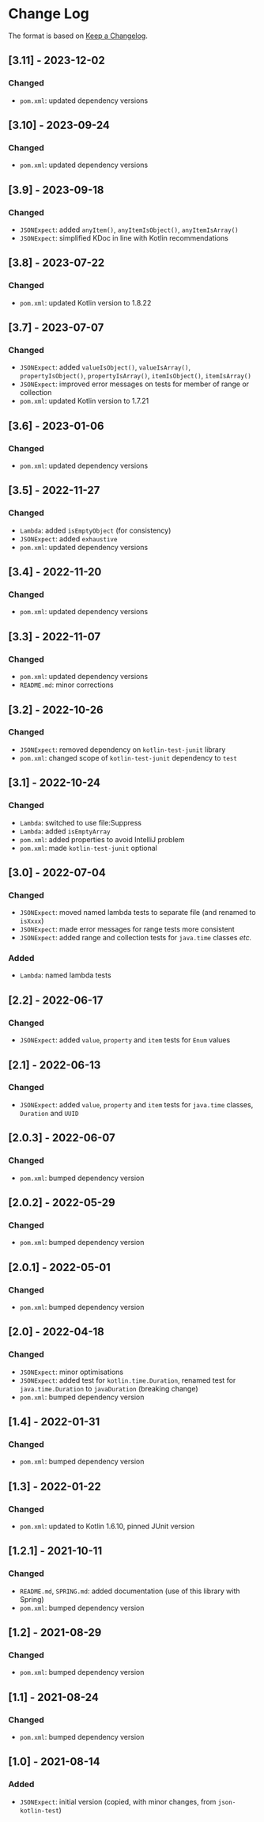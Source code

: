 # Change Log

The format is based on [Keep a Changelog](http://keepachangelog.com/).

## [3.11] - 2023-12-02
### Changed
- `pom.xml`: updated dependency versions

## [3.10] - 2023-09-24
### Changed
- `pom.xml`: updated dependency versions

## [3.9] - 2023-09-18
### Changed
- `JSONExpect`: added `anyItem()`, `anyItemIsObject()`, `anyItemIsArray()`
- `JSONExpect`: simplified KDoc in line with Kotlin recommendations

## [3.8] - 2023-07-22
### Changed
- `pom.xml`: updated Kotlin version to 1.8.22

## [3.7] - 2023-07-07
### Changed
- `JSONExpect`: added `valueIsObject()`, `valueIsArray()`, `propertyIsObject()`, `propertyIsArray()`, `itemIsObject()`,
  `itemIsArray()`
- `JSONExpect`: improved error messages on tests for member of range or collection
- `pom.xml`: updated Kotlin version to 1.7.21

## [3.6] - 2023-01-06
### Changed
- `pom.xml`: updated dependency versions

## [3.5] - 2022-11-27
### Changed
- `Lambda`: added `isEmptyObject` (for consistency)
- `JSONExpect`: added `exhaustive`
- `pom.xml`: updated dependency versions

## [3.4] - 2022-11-20
### Changed
- `pom.xml`: updated dependency versions

## [3.3] - 2022-11-07
### Changed
- `pom.xml`: updated dependency versions
- `README.md`: minor corrections

## [3.2] - 2022-10-26
### Changed
- `JSONExpect`: removed dependency on `kotlin-test-junit` library
- `pom.xml`: changed scope of `kotlin-test-junit` dependency to `test`

## [3.1] - 2022-10-24
### Changed
- `Lambda`: switched to use file:Suppress
- `Lambda`: added `isEmptyArray`
- `pom.xml`: added properties to avoid IntelliJ problem
- `pom.xml`: made `kotlin-test-junit` optional

## [3.0] - 2022-07-04
### Changed
- `JSONExpect`: moved named lambda tests to separate file (and renamed to `isXxxx`)
- `JSONExpect`: made error messages for range tests more consistent
- `JSONExpect`: added range and collection tests for `java.time` classes _etc._
### Added
- `Lambda`: named lambda tests

## [2.2] - 2022-06-17
### Changed
- `JSONExpect`: added `value`, `property` and `item` tests for `Enum` values

## [2.1] - 2022-06-13
### Changed
- `JSONExpect`: added `value`, `property` and `item` tests for `java.time` classes, `Duration` and `UUID`

## [2.0.3] - 2022-06-07
### Changed
- `pom.xml`: bumped dependency version

## [2.0.2] - 2022-05-29
### Changed
- `pom.xml`: bumped dependency version

## [2.0.1] - 2022-05-01
### Changed
- `pom.xml`: bumped dependency version

## [2.0] - 2022-04-18
### Changed
- `JSONExpect`: minor optimisations
- `JSONExpect`: added test for `kotlin.time.Duration`, renamed test for `java.time.Duration` to `javaDuration`
  (breaking change)
- `pom.xml`: bumped dependency version

## [1.4] - 2022-01-31
### Changed
- `pom.xml`: bumped dependency version

## [1.3] - 2022-01-22
### Changed
- `pom.xml`: updated to Kotlin 1.6.10, pinned JUnit version

## [1.2.1] - 2021-10-11
### Changed
- `README.md`, `SPRING.md`: added documentation (use of this library with Spring)
- `pom.xml`: bumped dependency version

## [1.2] - 2021-08-29
### Changed
- `pom.xml`: bumped dependency version

## [1.1] - 2021-08-24
### Changed
- `pom.xml`: bumped dependency version

## [1.0] - 2021-08-14
### Added
- `JSONExpect`: initial version (copied, with minor changes, from `json-kotlin-test`)
